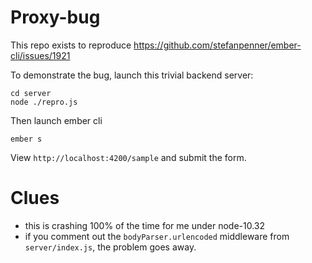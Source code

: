 # Proxy-bug

This repo exists to reproduce https://github.com/stefanpenner/ember-cli/issues/1921

To demonstrate the bug, launch this trivial backend server:

    cd server
    node ./repro.js

Then launch ember cli

    ember s

View `http://localhost:4200/sample` and submit the form.

# Clues

 - this is crashing 100% of the time for me under node-10.32
 - if you comment out the `bodyParser.urlencoded` middleware from
   `server/index.js`, the problem goes away.
